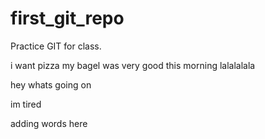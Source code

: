 # first_git_repo
Practice GIT for class.


i want pizza
my bagel was very good this morning 
lalalalala


hey whats going on

im tired


adding words here 
